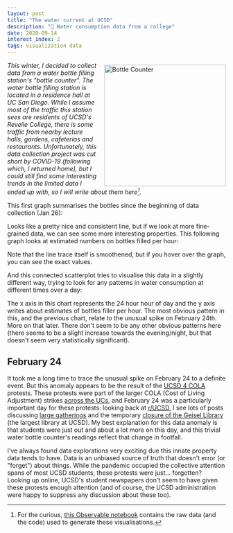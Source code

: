 ```yaml
---
layout: post
title: "The water current at UCSD"
description: "🚰 Water consumption data from a college"
date: 2020-09-14
interest_index: 2
tags: visualization data
---
```


<img height="280" style="float:right; margin-left: 1em; margin-top: 0.5em;" src="../assets/bottle-counter.jpg" alt="Bottle Counter">


_This winter, I decided to collect data from a water bottle filling station's "bottle counter". The water bottle filling station is located in a residence hall at UC San Diego. While I assume most of the traffic this station sees are residents of UCSD's Revelle College, there is some traffic from nearby lecture halls, gardens, cafeterias and restaurants. Unfortunately, this data collection project was cut short by COVID-19 (following which, I returned home), but I could still find some interesting trends in the limited data I ended up with, so I will write about them here[^1]._

This first graph summarises the bottles since the beginning of data collection (Jan 26):

<div id="observablehq-d8e400d6"></div>
<script type="module">
import {Runtime, Inspector} from "https://cdn.jsdelivr.net/npm/@observablehq/runtime@4/dist/runtime.js";
import define from "https://api.observablehq.com/@nalinbhardwaj/water-data.js?v=3";
const inspect = Inspector.into("#observablehq-d8e400d6");
(new Runtime).module(define, name => name === "generaltrendchart" ? inspect() : undefined);
</script>

Looks like a pretty nice and consistent line, but if we look at more fine-grained data, we can see some more interesting properties. This following graph looks at estimated numbers on bottles filled per hour:

<div id="observablehq-79d2f8f9"></div>
<script type="module">
import {Runtime, Inspector} from "https://cdn.jsdelivr.net/npm/@observablehq/runtime@4/dist/runtime.js";
import define from "https://api.observablehq.com/@nalinbhardwaj/water-data.js?v=3";
const inspect = Inspector.into("#observablehq-79d2f8f9");
(new Runtime).module(define, name => name === "bottlesperhourhchart" ? inspect() : undefined);
</script>

Note that the line trace itself is smoothened, but if you hover over the graph, you can see the exact values.

And this connected scatterplot tries to visualise this data in a slightly different way, trying to look for any patterns in water consumption at different times over a day:

<style>

#test {
}

</style>
<div id="test"></div>
<div id="observablehq-741e02d9"></div>
<script type="module">

import {Runtime, Inspector, Library} from "https://cdn.jsdelivr.net/npm/@observablehq/runtime@4/dist/runtime.js";
import define from "https://api.observablehq.com/@nalinbhardwaj/water-data.js?v=3";

const test = document.querySelector("#test");

const stdlib = new Library;

const library = Object.assign({}, stdlib, {width});

function width() {
  return stdlib.Generators.observe(notify => {
    let width = notify(test.clientWidth);

    function resized() {
      let width1 = test.clientWidth;
      if (width1 !== width) notify(width = width1);
    }

    window.addEventListener("resize", resized);
    return () => window.removeEventListener("resize", resized);
  });
}
const inspect = Inspector.into("#test");
const inspectButton = Inspector.into("#observablehq-741e02d9");
(new Runtime(library)).module(define, name => name === "chart" ? inspect() : (name === "viewof replay" ? inspectButton() : undefined));
</script>

The x axis in this chart represents the 24 hour hour of day and the y axis writes about estimates of bottles filler per hour. The most obvious pattern in this, and the previous chart, relate to the unusual spike on February 24th. More on that later. There don't seem to be any other obvious patterns here (there seems to be a slight increase towards the evening/night, but that doesn't seem very statistically significant).

## February 24

It took me a long time to trace the unusual spike on February 24 to a definite event. But this anomaly appears to be the result of the [UCSD 4 COLA](https://www.ucsdcola.net) protests. These protests were part of the larger COLA (Cost of Living Adjustment) strikes [across the UCs](https://payusmoreucsc.com/faq/), and February 24 was a particularly important day for these protests: looking back at [r/UCSD](https://www.reddit.com/r/ucsd), I see lots of posts discussing [large gatherings](https://www.reddit.com/r/UCSD/comments/f6zfhy/what_was_the_protest_about/) and the temporary [closure of the Geisel Library](https://www.reddit.com/r/UCSD/comments/f721q5/what_happened_at_geisel_today/) (the largest library at UCSD). My best explanation for this data anomaly is that students were just out and about a lot more on this day, and this trivial water bottle counter's readings reflect that change in footfall.

I've always found data explorations very exciting due this innate property data tends to have. Data is an unbiased source of truth that doesn't error (or "forget") about things. While the pandemic occupied the collective attention spans of most UCSD students, these protests were just... forgotten? Looking up online, UCSD's student newspapers don't seem to have given these protests enough attention (and of course, the UCSD administration were happy to suppress any discussion about these too).

[^1]: For the curious, [this Observable notebook](https://observablehq.com/@nalinbhardwaj/water-data) contains the raw data (and the code) used to generate these visualisations.